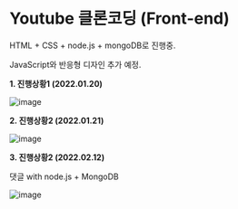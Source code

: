 # Youtube 클론코딩 (Front-end)
HTML + CSS + node.js + mongoDB로 진행중.

JavaScript와 반응형 디자인 추가 예정.

<strong>1. 진행상황1 (2022.01.20)</strong>

![image](https://user-images.githubusercontent.com/67365440/150388500-07b594c5-c48a-4701-a31c-a3e5e16ea73f.png)

<strong>2. 진행상황2 (2022.01.21)</strong>

![image](https://user-images.githubusercontent.com/67365440/150548857-102a20d4-02d3-4a62-b3bb-4d3044bbad98.png)

<strong>3. 진행상황2 (2022.02.12)</strong>

댓글 with node.js + MongoDB

![image](https://user-images.githubusercontent.com/67365440/153711787-00b506e2-6e1f-4167-9606-95dd63b049ec.png)
